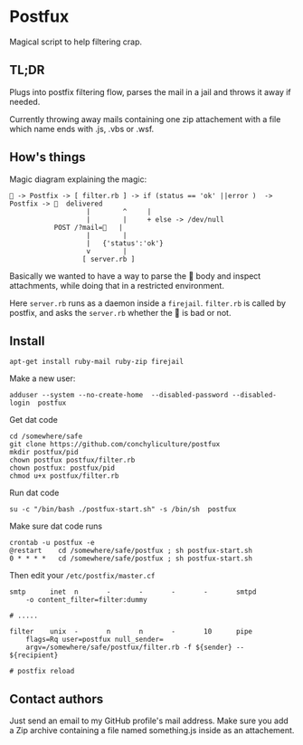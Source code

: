 # Postfux

Magical script to help filtering crap.

## TL;DR

Plugs into postfix filtering flow, parses the mail in a jail and throws it away if needed.

Currently throwing away mails containing one zip attachement with a file which name ends with .js, .vbs or .wsf. 

## How's things

Magic diagram explaining the magic:

```
📧 -> Postfix -> [ filter.rb ] -> if (status == 'ok' ||error )  -> Postfix -> 📧  delivered
                   |        ^     |
                   |        |     + else -> /dev/null
           POST /?mail=📧   |
                   |        |
                   |   {'status':'ok'}
                   v        |
                  [ server.rb ]
```

Basically we wanted to have a way to parse the 📧 body and inspect attachments, while doing that in a restricted environment.

Here `server.rb` runs as a daemon inside a `firejail`. `filter.rb` is called by postfix, and asks the `server.rb` whether the 📧 is bad or not.

## Install

    apt-get install ruby-mail ruby-zip firejail

Make a new user:

    adduser --system --no-create-home  --disabled-password --disabled-login  postfux

Get dat code

    cd /somewhere/safe
    git clone https://github.com/conchyliculture/postfux
    mkdir postfux/pid
    chown postfux postfux/filter.rb
    chown postfux: postfux/pid
    chmod u+x postfux/filter.rb


Run dat code

    su -c "/bin/bash ./postfux-start.sh" -s /bin/sh  postfux

Make sure dat code runs

    crontab -u postfux -e
    @restart    cd /somewhere/safe/postfux ; sh postfux-start.sh
    0 * * * *   cd /somewhere/safe/postfux ; sh postfux-start.sh


Then edit your `/etc/postfix/master.cf`

    smtp      inet  n       -       -       -       -       smtpd
        -o content_filter=filter:dummy

    # .....

    filter    unix  -       n       n       -       10      pipe
        flags=Rq user=postfux null_sender=
        argv=/somewhere/safe/postfux/filter.rb -f ${sender} -- ${recipient}

    # postfix reload

## Contact authors

Just send an email to my GitHub profile's mail address. Make sure you add a Zip archive containing a file named something.js inside as an attachement. 
